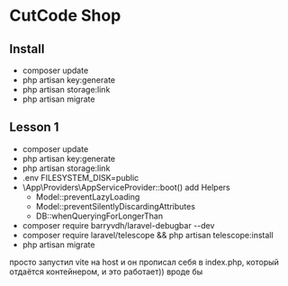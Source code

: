 # CutCode Shop

## Install
- composer update
- php artisan key:generate
- php artisan storage:link
- php artisan migrate

## Lesson 1
- composer update
- php artisan key:generate
- php artisan storage:link
- .env FILESYSTEM_DISK=public
- \App\Providers\AppServiceProvider::boot() add Helpers
  - Model::preventLazyLoading
  - Model::preventSilentlyDiscardingAttributes
  - DB::whenQueryingForLongerThan
- composer require barryvdh/laravel-debugbar --dev
- composer require laravel/telescope && php artisan telescope:install
- php artisan migrate

просто запустил vite на host и он прописал себя в index.php, который отдаётся контейнером, и это работает)) вроде бы
